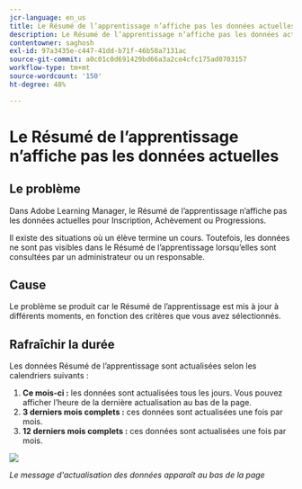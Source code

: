 ```yaml
---
jcr-language: en_us
title: Le Résumé de l’apprentissage n’affiche pas les données actuelles
description: Le Résumé de l’apprentissage n’affiche pas les données actuelles dans Adobe Learning Manager
contentowner: saghosh
exl-id: 97a3435e-c447-41dd-b71f-46b58a7131ac
source-git-commit: a0c01c0d691429bd66a3a2ce4cfc175ad0703157
workflow-type: tm+mt
source-wordcount: '150'
ht-degree: 48%

---
```


# Le Résumé de l’apprentissage n’affiche pas les données actuelles

## Le problème 

Dans Adobe Learning Manager, le Résumé de l’apprentissage n’affiche pas les données actuelles pour Inscription, Achèvement ou Progressions.

Il existe des situations où un élève termine un cours. Toutefois, les données ne sont pas visibles dans le Résumé de l’apprentissage lorsqu’elles sont consultées par un administrateur ou un responsable.

## Cause

Le problème se produit car le Résumé de l’apprentissage est mis à jour à différents moments, en fonction des critères que vous avez sélectionnés.

## Rafraîchir la durée

Les données Résumé de l’apprentissage sont actualisées selon les calendriers suivants :

1. **Ce mois-ci :** les données sont actualisées tous les jours. Vous pouvez afficher l’heure de la dernière actualisation au bas de la page.
1. **3 derniers mois complets :** ces données sont actualisées une fois par mois.
1. **12 derniers mois complets :** ces données sont actualisées une fois par mois.

![](assets/learning-summary.png)

*Le message d&#39;actualisation des données apparaît au bas de la page*

